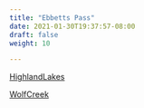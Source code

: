 ```yaml
---
title: "Ebbetts Pass"
date: 2021-01-30T19:37:57-08:00
draft: false
weight: 10

---
```


<a target="_blank" href="/stat1/static/maps/HighlandLakes.pdf">HighlandLakes</a> 

<a target="_blank" href="/stat1/static/maps/WolfCreek.pdf">WolfCreek</a> 

